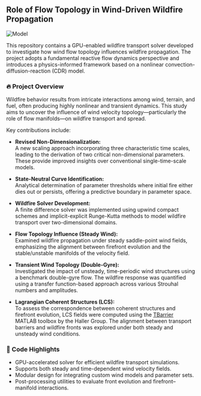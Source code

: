## Role of Flow Topology in Wind-Driven Wildfire Propagation

![Model](https://github.com/siva-viknesh/Wildland_Fire_Dynamics/blob/main/0_Scaling_Analysis/Scaling_analysis.jpg)

This repository contains a GPU-enabled wildfire transport solver developed to investigate how wind flow topology influences wildfire propagation. The project adopts a fundamental reactive flow dynamics perspective and introduces a physics-informed framework based on a nonlinear convection-diffusion-reaction (CDR) model.

### 🔥 Project Overview

Wildfire behavior results from intricate interactions among wind, terrain, and fuel, often producing highly nonlinear and transient dynamics. This study aims to uncover the influence of wind velocity topology—particularly the role of flow manifolds—on wildfire transport and spread.

Key contributions include:

- **Revised Non-Dimensionalization:**  
  A new scaling approach incorporating three characteristic time scales, leading to the derivation of two critical non-dimensional parameters. These provide improved insights over conventional single-time-scale models.

- **State-Neutral Curve Identification:**  
  Analytical determination of parameter thresholds where initial fire either dies out or persists, offering a predictive boundary in parameter space.

- **Wildfire Solver Development:**  
  A finite difference solver was implemented using upwind compact schemes and implicit-explicit Runge-Kutta methods to model wildfire transport over two-dimensional domains.

- **Flow Topology Influence (Steady Wind):**  
  Examined wildfire propagation under steady saddle-point wind fields, emphasizing the alignment between firefront evolution and the stable/unstable manifolds of the velocity field.

- **Transient Wind Topology (Double-Gyre):**  
  Investigated the impact of unsteady, time-periodic wind structures using a benchmark double-gyre flow. The wildfire response was quantified using a transfer function-based approach across various Strouhal numbers and amplitudes.

- **Lagrangian Coherent Structures (LCS):**  
  To assess the correspondence between coherent structures and firefront evolution, LCS fields were computed using the [TBarrier](https://github.com/haller-group/TBarrier) MATLAB toolbox by the Haller Group. The alignment between transport barriers and wildfire fronts was explored under both steady and unsteady wind conditions.

### 🚀 Code Highlights

- GPU-accelerated solver for efficient wildfire transport simulations.
- Supports both steady and time-dependent wind velocity fields.
- Modular design for integrating custom wind models and parameter sets.
- Post-processing utilities to evaluate front evolution and firefront–manifold interactions.
